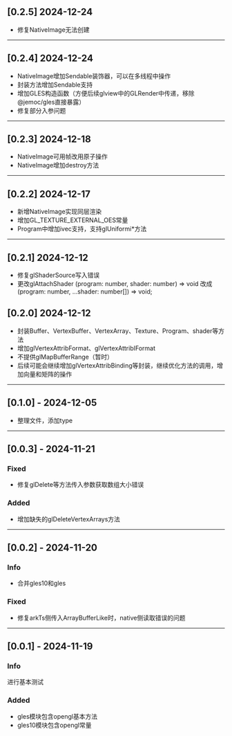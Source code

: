 ## [0.2.5] 2024-12-24

- 修复NativeImage无法创建

---

## [0.2.4] 2024-12-24

- NativeImage增加Sendable装饰器，可以在多线程中操作
- 封装方法增加Sendable支持
- 增加GLES构造函数（方便后续glview中的GLRender中传递，移除@jemoc/gles直接暴露）
- 修复部分入参问题

---

## [0.2.3] 2024-12-18

- NativeImage可用帧改用原子操作
- NativeImage增加destroy方法

---

## [0.2.2] 2024-12-17

- 新增NativeImage实现同层渲染
- 增加GL_TEXTURE_EXTERNAL_OES常量
- Program中增加ivec支持，支持glUniformi*方法

---

## [0.2.1] 2024-12-12

- 修复glShaderSource写入错误
- 更改glAttachShader (program: number, shader: number) => void 改成 (program: number, ...shader: number[]) => void;

## [0.2.0] 2024-12-12

- 封装Buffer、VertexBuffer、VertexArray、Texture、Program、shader等方法
- 增加glVertexAttribFormat、glVertexAttribIFormat
- 不提供glMapBufferRange（暂时）
- 后续可能会继续增加glVertexAttribBinding等封装，继续优化方法的调用，增加向量和矩阵的操作

---

## [0.1.0] - 2024-12-05

- 整理文件，添加type

---

## [0.0.3] - 2024-11-21

### Fixed

- 修复glDelete等方法传入参数获取数组大小错误

### Added

- 增加缺失的glDeleteVertexArrays方法

---

## [0.0.2] - 2024-11-20

### Info

- 合并gles10和gles

### Fixed

- 修复arkTs侧传入ArrayBufferLike时，native侧读取错误的问题

---

## [0.0.1] - 2024-11-19

### Info

进行基本测试

### Added

- gles模块包含opengl基本方法
- gles10模块包含opengl常量